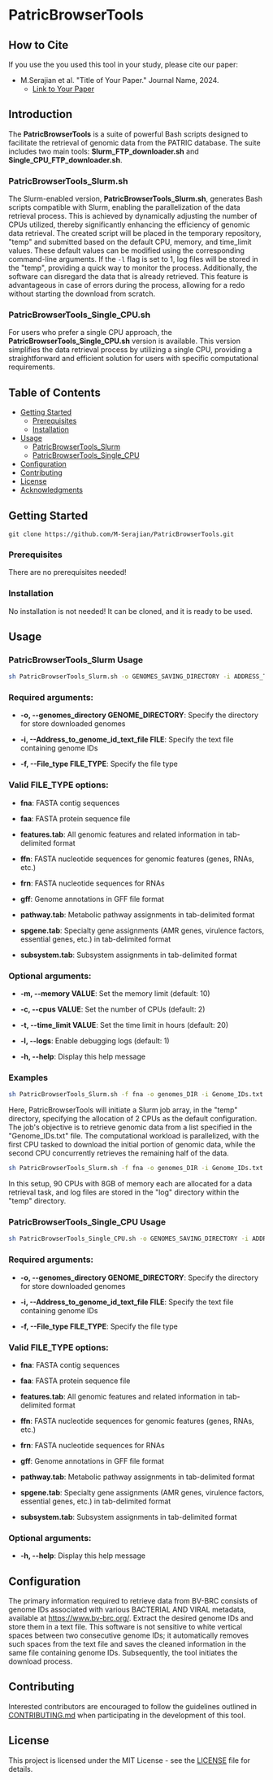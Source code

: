 # PatricBrowserTools

## How to Cite

If you use the you used this tool in your study, please cite our paper:

- M.Serajian et al. "Title of Your Paper." Journal Name, 2024.
  - [Link to Your Paper](link-to-your-paper)

## Introduction
The **PatricBrowserTools** is a suite of powerful Bash scripts designed to facilitate the retrieval of genomic data from the PATRIC database. The suite includes two main tools: **Slurm_FTP_downloader.sh** and **Single_CPU_FTP_downloader.sh**.

### PatricBrowserTools_Slurm.sh

The Slurm-enabled version, **PatricBrowserTools_Slurm.sh**, generates Bash scripts compatible with Slurm, enabling the parallelization of the data retrieval process. This is achieved by dynamically adjusting the number of CPUs utilized, thereby significantly enhancing the efficiency of genomic data retrieval. The created script will be placed in the temporary repository, "temp" and submitted based on the default CPU, memory, and time_limit values. These default values can be modified using the corresponding command-line arguments. If the `-l` flag is set to 1, log files will be stored in the "temp", providing a quick way to monitor the process. Additionally, the software can disregard the data that is already retrieved. This feature is advantageous in case of errors during the process, allowing for a redo without starting the download from scratch.

### PatricBrowserTools_Single_CPU.sh

For users who prefer a single CPU approach, the **PatricBrowserTools_Single_CPU.sh** version is available. This version simplifies the data retrieval process by utilizing a single CPU, providing a straightforward and efficient solution for users with specific computational requirements.



## Table of Contents
- [Getting Started](#getting-started)
  - [Prerequisites](#prerequisites)
  - [Installation](#installation)
- [Usage](#usage)
  - [PatricBrowserTools_Slurm](#PatricBrowserTools_Slurm)
  - [PatricBrowserTools_Single_CPU](#PatricBrowserTools_Single_CPU)
- [Configuration](#configuration)
- [Contributing](#contributing)
- [License](#license)
- [Acknowledgments](#acknowledgments)


## Getting Started 
```
git clone https://github.com/M-Serajian/PatricBrowserTools.git
```
### Prerequisites
There are no prerequisites needed!
### Installation
No installation is not needed! It can be cloned, and it is ready to be used. 

## Usage
### PatricBrowserTools_Slurm Usage


```bash
sh PatricBrowserTools_Slurm.sh -o GENOMES_SAVING_DIRECTORY -i ADDRESS_TO_GENOME_ID_TEXT_FILE -f FILE_TYPE [options]
```

### Required arguments:

- **-o, --genomes_directory GENOME_DIRECTORY**: Specify the directory for store downloaded genomes

- **-i, --Address_to_genome_id_text_file FILE**: Specify the text file containing genome IDs

- **-f, --File_type FILE_TYPE**: Specify the file type

### Valid FILE_TYPE options:

- **fna**: FASTA contig sequences

- **faa**: FASTA protein sequence file

- **features.tab**: All genomic features and related information in tab-delimited format

- **ffn**: FASTA nucleotide sequences for genomic features (genes, RNAs, etc.)

- **frn**: FASTA nucleotide sequences for RNAs

- **gff**: Genome annotations in GFF file format

- **pathway.tab**: Metabolic pathway assignments in tab-delimited format

- **spgene.tab**: Specialty gene assignments (AMR genes, virulence factors, essential genes, etc.) in tab-delimited format

- **subsystem.tab**: Subsystem assignments in tab-delimited format

### Optional arguments:
- **-m, --memory VALUE**: Set the memory limit (default: 10)

- **-c, --cpus VALUE**: Set the number of CPUs (default: 2)

- **-t, --time_limit VALUE**: Set the time limit in hours (default: 20)

- **-l, --logs**: Enable debugging logs (default: 1)

- **-h, --help**: Display this help message

### Examples

```bash
sh PatricBrowserTools_Slurm.sh -f fna -o genomes_DIR -i Genome_IDs.txt
```
Here, PatricBrowserTools will initiate a Slurm job array, in the "temp" directory, specifying the allocation of 2 CPUs as the default configuration. The job's objective is to retrieve genomic data from a list specified in the "Genome_IDs.txt" file. The computational workload is parallelized, with the first CPU tasked to download the initial portion of genomic data, while the second CPU concurrently retrieves the remaining half of the data. 

```bash
sh PatricBrowserTools_Slurm.sh -f fna -o genomes_DIR -i Genome_IDs.txt  -c 90 -m 8 -l 1
```
In this setup, 90 CPUs with 8GB of memory each are allocated for a data retrieval task, and log files are stored in the "log" directory within the "temp" directory. 



### PatricBrowserTools_Single_CPU Usage

```bash
sh PatricBrowserTools_Single_CPU.sh -o GENOMES_SAVING_DIRECTORY -i ADDRESS_TO_GENOME_ID_TEXT_FILE -f FILE_TYPE [options]
```

### Required arguments:

- **-o, --genomes_directory GENOME_DIRECTORY**: Specify the directory for store downloaded genomes

- **-i, --Address_to_genome_id_text_file FILE**: Specify the text file containing genome IDs

- **-f, --File_type FILE_TYPE**: Specify the file type

### Valid FILE_TYPE options:

- **fna**: FASTA contig sequences

- **faa**: FASTA protein sequence file

- **features.tab**: All genomic features and related information in tab-delimited format

- **ffn**: FASTA nucleotide sequences for genomic features (genes, RNAs, etc.)

- **frn**: FASTA nucleotide sequences for RNAs

- **gff**: Genome annotations in GFF file format

- **pathway.tab**: Metabolic pathway assignments in tab-delimited format

- **spgene.tab**: Specialty gene assignments (AMR genes, virulence factors, essential genes, etc.) in tab-delimited format

- **subsystem.tab**: Subsystem assignments in tab-delimited format

### Optional arguments:

- **-h, --help**: Display this help message

## Configuration
The primary information required to retrieve data from BV-BRC consists of genome IDs associated with various BACTERIAL AND VIRAL metadata, available at https://www.bv-brc.org/. Extract the desired genome IDs and store them in a text file. This software is not sensitive to white vertical spaces between two consecutive genome IDs; it automatically removes such spaces from the text file and saves the cleaned information in the same file containing genome IDs. Subsequently, the tool initiates the download process.



## Contributing

Interested contributors are encouraged to follow the guidelines outlined in [CONTRIBUTING.md](https://github.com/M-Serajian/PatricBrowserTools/blob/main/CONTRIBUTING.md) when participating in the development of this tool.

## License
This project is licensed under the MIT License - see the [LICENSE](LICENSE) file for details.
